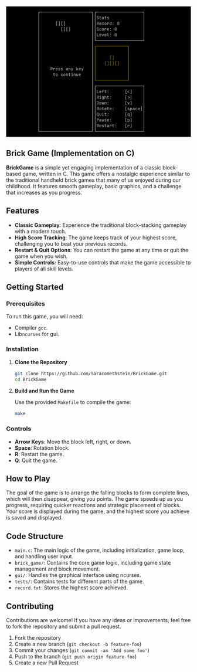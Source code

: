 ![tetris](docs/tetris.png)

## Brick Game (Implementation on C)

**BrickGame** is a simple yet engaging implementation of a classic block-based game, written in C. This game offers a nostalgic experience similar to the traditional handheld brick games that many of us enjoyed during our childhood. It features smooth gameplay, basic graphics, and a challenge that increases as you progress.

## Features

- **Classic Gameplay**: Experience the traditional block-stacking gameplay with a modern touch.
- **High Score Tracking**: The game keeps track of your highest score, challenging you to beat your previous records.
- **Restart & Quit Options**: You can restart the game at any time or quit the game when you wish.
- **Simple Controls**: Easy-to-use controls that make the game accessible to players of all skill levels.

## Getting Started

### Prerequisites

To run this game, you will need:

- Compiler `gcc`.
- Lib`ncurses` for gui.

### Installation

1. **Clone the Repository**

   ```bash
   git clone https://github.com/Saracomethstein/BrickGame.git
   cd BrickGame
   ```

2. **Build and Run the Game**

   Use the provided `Makefile` to compile the game:

   ```bash
   make
   ```

### Controls

- **Arrow Keys**: Move the block left, right, or down.
- **Space**: Rotation block.
- **R**: Restart the game.
- **Q**: Quit the game.

## How to Play

The goal of the game is to arrange the falling blocks to form complete lines, which will then disappear, giving you points. The game speeds up as you progress, requiring quicker reactions and strategic placement of blocks. Your score is displayed during the game, and the highest score you achieve is saved and displayed.

## Code Structure

- `main.c`: The main logic of the game, including initialization, game loop, and handling user input.
- `brick_game/`: Contains the core game logic, including game state management and block movement.
- `gui/`: Handles the graphical interface using ncurses.
- `tests/`: Contains tests for different parts of the game.
- `record.txt`: Stores the highest score achieved.

## Contributing

Contributions are welcome! If you have any ideas or improvements, feel free to fork the repository and submit a pull request.

1. Fork the repository
2. Create a new branch (`git checkout -b feature-foo`)
3. Commit your changes (`git commit -am 'Add some foo'`)
4. Push to the branch (`git push origin feature-foo`)
5. Create a new Pull Request